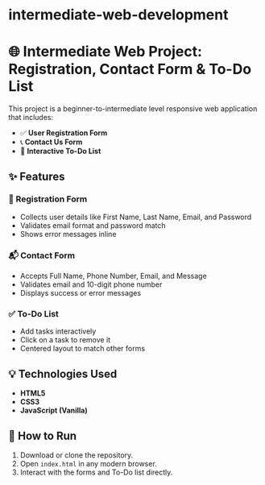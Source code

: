# intermediate-web-development
# 🌐 Intermediate Web Project: Registration, Contact Form & To-Do List

This project is a beginner-to-intermediate level responsive web application that includes:

- ✅ **User Registration Form**
- 📞 **Contact Us Form**
- 📝 **Interactive To-Do List**

## ✨ Features

### 🔐 Registration Form
- Collects user details like First Name, Last Name, Email, and Password
- Validates email format and password match
- Shows error messages inline

### 📬 Contact Form
- Accepts Full Name, Phone Number, Email, and Message
- Validates email and 10-digit phone number
- Displays success or error messages

### ✅ To-Do List
- Add tasks interactively
- Click on a task to remove it
- Centered layout to match other forms

## 💡 Technologies Used
- **HTML5**
- **CSS3**
- **JavaScript (Vanilla)**

## 🚀 How to Run

1. Download or clone the repository.
2. Open `index.html` in any modern browser.
3. Interact with the forms and To-Do list directly.

